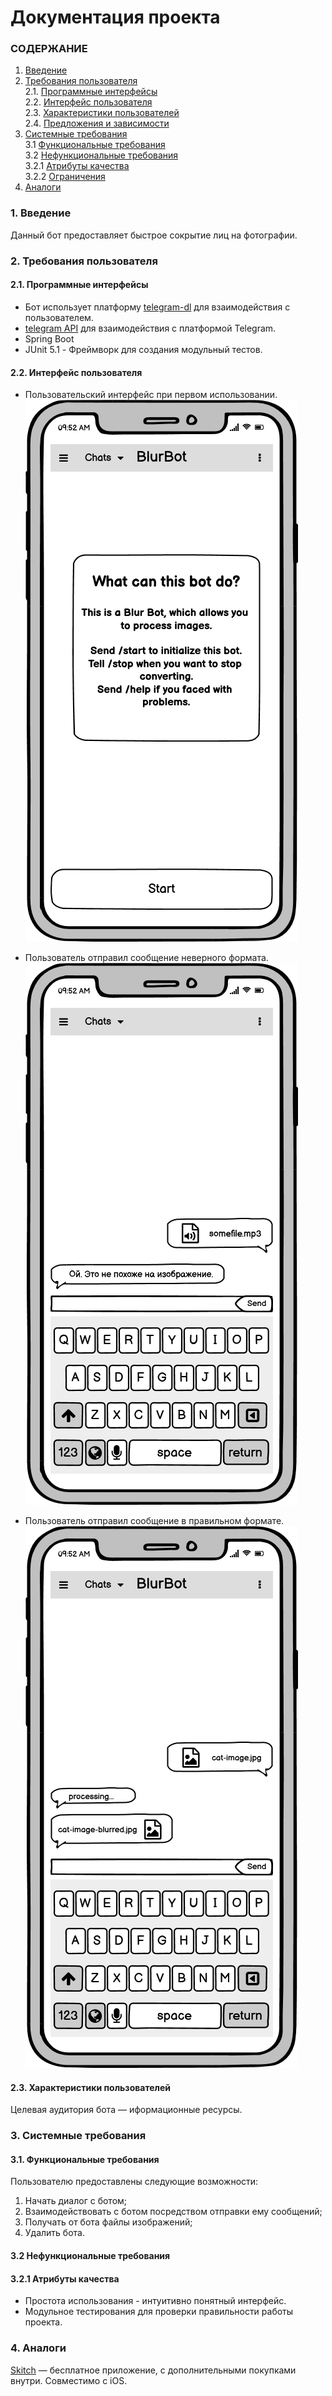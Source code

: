 # Документация проекта
### СОДЕРЖАНИЕ 
1. [Введение](#1)
2. [Требования пользователя](#2) <br>
  2.1. [Программные интерфейсы](#2.1) <br>
  2.2. [Интерфейс пользователя](#2.2) <br>
  2.3. [Характеристики пользователей](#2.3) <br>
  2.4. [Предложения и зависимости](#2.4) <br>
3. [Системные требования](#3) <br>
  3.1 [Функциональные требования](#3.1) <br>
  3.2 [Нефункциональные требования](#3.2) <br>
    3.2.1 [Атрибуты качества](#3.2.1) <br>
    3.2.2 [Ограничения](#3.2.2) <br>
4. [Аналоги](#4) <br>
 
### 1. Введение <a name="1"></a>
Данный бот предоставляет быстрое сокрытие лиц на фотографии.
### 2. Требования пользователя <a name="2"></a>
#### 2.1. Программные интерфейсы <a name="2.1"></a>
 * Бот использует платформу [telegram-dl](https://telegram.org/) для взаимодействия с пользователем.
 * [telegram API](https://core.telegram.org/) для взаимодействия с платформой Telegram. <br>
 * Spring Boot
 * JUnit 5.1 - Фреймворк для создания модульный тестов.
#### 2.2. Интерфейс пользователя <a name="2.2"></a>
* Пользовательский интерфейс при первом использовании. <br>
    ![start-frame.png](https://github.com/elvyyy/BlurBot/blob/master/img/start-frame.png)
    <p/>
* Пользователь отправил сообщение неверного формата. <br>
    ![sending-not-image-frame.png](https://github.com/elvyyy/BlurBot/blob/master/img/sending-not-image-frame.png)
    <p/>
* Пользователь отправил сообщение в правильном формате. <br>
    ![sending-image.png](https://github.com/elvyyy/BlurBot/blob/master/img/sending-image.png)
    <p/>
#### 2.3. Характеристики пользователей <a name="2.3"></a>
 Целевая аудитория бота — иформационные ресурсы.
 
 ### 3. Системные требования <a name="3"></a>
 #### 3.1. Функциональные требования <a name="3.1"></a>
 
 Пользователю предоставлены следующие возможности:
   1. Начать диалог с ботом;
   2. Взаимодействовать с ботом посредством отправки ему сообщений;
   3. Получать от бота файлы изображений;
   4. Удалить бота.
   
 #### 3.2 Нефункциональные требования <a name="3.2"></a>
 
  #### 3.2.1 Атрибуты качества <a name="3.2.1"></a>
  <a name="requirements_for_ease_of_use"/>
  
  * Простота использования - интуитивно понятный интерфейс.
  * Модульное тестирования для проверки правильности работы проекта.
  
 ### 4. Аналоги <a name="4"></a>
  [Skitch](https://apps.apple.com/us/app/skitch-snap-mark-up-send/id490505997) — бесплатное приложение, с дополнительными покупками внутри. Совместимо с iOS.
